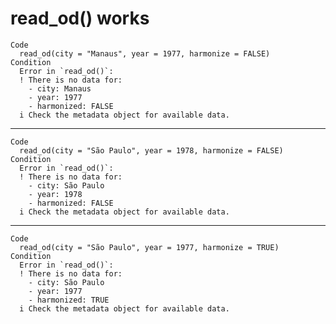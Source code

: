 # read_od() works

    Code
      read_od(city = "Manaus", year = 1977, harmonize = FALSE)
    Condition
      Error in `read_od()`:
      ! There is no data for:
        - city: Manaus
        - year: 1977
        - harmonized: FALSE
      i Check the metadata object for available data.

---

    Code
      read_od(city = "São Paulo", year = 1978, harmonize = FALSE)
    Condition
      Error in `read_od()`:
      ! There is no data for:
        - city: São Paulo
        - year: 1978
        - harmonized: FALSE
      i Check the metadata object for available data.

---

    Code
      read_od(city = "São Paulo", year = 1977, harmonize = TRUE)
    Condition
      Error in `read_od()`:
      ! There is no data for:
        - city: São Paulo
        - year: 1977
        - harmonized: TRUE
      i Check the metadata object for available data.

